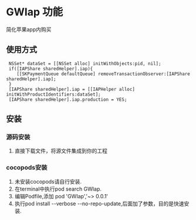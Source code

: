  GWIap 功能
=========================
简化苹果app内购买

使用方式
------------------------
```objc
 NSSet* dataSet = [[NSSet alloc] initWithObjects:pid, nil];
 if([IAPShare sharedHelper].iap){
    [[SKPaymentQueue defaultQueue] removeTransactionObserver:[IAPShare sharedHelper].iap];
 }
 [IAPShare sharedHelper].iap = [[IAPHelper alloc] initWithProductIdentifiers:dataSet];
 [IAPShare sharedHelper].iap.production = YES;

```

安装
------------------------
### 源码安装

1. 直接下载文件，将源文件集成到你的工程

### cocopods安装
1. 未安装cocopods请自行安装.
2. 在terminal中执行pod search GWIap.
3. 编辑Podfile,添加 pod 'GWIap','~> 0.0.1'
4. 执行pod install --verbose --no-repo-update,后面加了参数，目的是快速安装.

